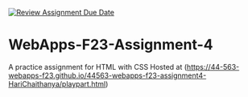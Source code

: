 [![Review Assignment Due Date](https://classroom.github.com/assets/deadline-readme-button-24ddc0f5d75046c5622901739e7c5dd533143b0c8e959d652212380cedb1ea36.svg)](https://classroom.github.com/a/4tKarLeg)
# WebApps-F23-Assignment-4
A practice assignment for HTML with CSS Hosted at (https://44-563-webapps-f23.github.io/44563-webapps-f23-assignment4-HariChaithanya/playpart.html)
